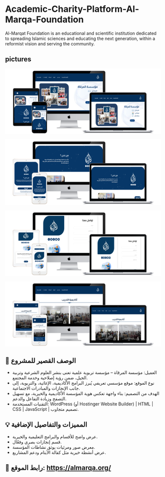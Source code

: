 # Academic-Charity-Platform-Al-Marqa-Foundation
Al-Marqat Foundation is an educational and scientific institution dedicated to spreading Islamic sciences and educating the next generation, within a reformist vision and serving the community.

## pictures
![loading..](1.png)

![loading..](2.png)

![loading..](3.png)

![loading..](4.png)




## 📝 الوصف القصير للمشروع
- العميل: مؤسسة المرقاة – مؤسسة تربوية علمية تعنى بنشر العلوم الشرعية وتربية الجيل، ضمن رؤية إصلاحية وخدمة المجتمع.
- نوع الموقع: موقع مؤسسي تعريفي يُبرز البرامج الأكاديمية، الإغاثية، والتربوية، إلى جانب الإنجازات والمبادرات الاجتماعية.
- الهدف من التصميم: بناء واجهة تعكس هوية المؤسسة الأكاديمية والخيرية، مع تسهيل التصفح وزيادة التفاعل والدعم.
- التقنيات المستخدمة: WordPress (أو Hostinger Website Builder) | HTML | CSS | JavaScript | تصميم متجاوب.

## 💡 المميزات والتفاصيل الإضافية
- عرض واضح للأقسام والبرامج التعليمية والخيرية.
- قسم إنجازات بصري وفعّال.
- معرض صور ومرئيات يوثق نشاطات المؤسسة.
- عرض أنشطة خيرية مثل كفالة الأيتام ودعم المشاريع.

## 🔗 رابط الموقع: https://almarqa.org/
